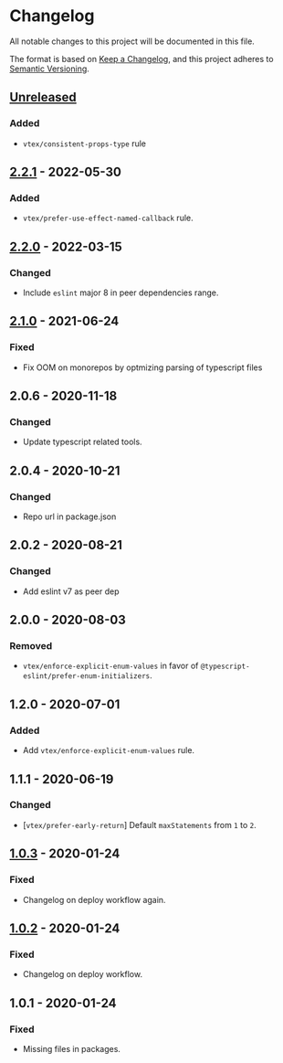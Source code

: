 # Changelog
All notable changes to this project will be documented in this file.

The format is based on [Keep a Changelog](https://keepachangelog.com/en/1.0.0/),
and this project adheres to [Semantic Versioning](https://semver.org/spec/v2.0.0.html).

## [Unreleased]
### Added
- `vtex/consistent-props-type` rule

## [2.2.1] - 2022-05-30
### Added
- `vtex/prefer-use-effect-named-callback` rule.

## [2.2.0] - 2022-03-15
### Changed
- Include `eslint` major 8 in peer dependencies range.

## [2.1.0] - 2021-06-24
### Fixed
- Fix OOM on monorepos by optmizing parsing of typescript files

## 2.0.6 - 2020-11-18
### Changed
- Update typescript related tools.

## 2.0.4 - 2020-10-21
### Changed
- Repo url in package.json

## 2.0.2 - 2020-08-21
### Changed
- Add eslint v7 as peer dep

## 2.0.0 - 2020-08-03
### Removed
- `vtex/enforce-explicit-enum-values` in favor of `@typescript-eslint/prefer-enum-initializers`.

## 1.2.0 - 2020-07-01
### Added
- Add `vtex/enforce-explicit-enum-values` rule.

## 1.1.1 - 2020-06-19
### Changed
- [`vtex/prefer-early-return`] Default `maxStatements` from `1` to `2`.

## [1.0.3] - 2020-01-24
### Fixed
- Changelog on deploy workflow again.

## [1.0.2] - 2020-01-24
### Fixed
- Changelog on deploy workflow.

## 1.0.1 - 2020-01-24
### Fixed
- Missing files in packages.

[Unreleased]: https://github.com/vtex/typescript/compare/v2.2.1...HEAD
[2.2.1]: https://github.com/vtex/typescript/compare/v2.2.0...v2.2.1
[2.2.0]: https://github.com/vtex/typescript/compare/v2.1.0...v2.2.0
[2.1.0]: https://github.com/vtex/typescript/compare/v2.0.6...v2.1.0
[1.0.3]: https://github.com/vtex/js-standards/compare/v1.0.2...v1.0.3
[1.0.2]: https://github.com/vtex/js-standards/compare/v1.0.1...v1.0.2
